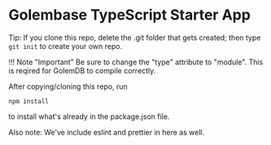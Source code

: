 # Golembase TypeScript Starter App

Tip: If you clone this repo, delete the .git folder that gets created; then type `git init` to create your own repo.

!!! Note "Important"
    Be sure to change the "type" attribute to "module". This is reqired for GolemDB to compile correctly.

After copying/cloning this repo, run

```
npm install
```

to install what's already in the package.json file.

Also note: We've include eslint and prettier in here as well.


